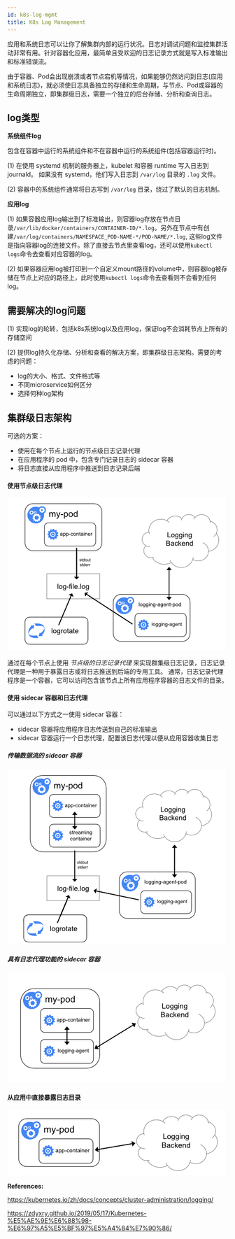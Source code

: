```yaml
---
id: k8s-log-mgmt
title: K8s Log Management
---
```



应用和系统日志可以让你了解集群内部的运行状况。日志对调试问题和监控集群活动非常有用。针对容器化应用，最简单且受欢迎的日志记录方式就是写入标准输出和标准错误流。

由于容器、Pod会出现崩溃或者节点宕机等情况，如果能够仍然访问到日志(应用和系统日志)，就必须使日志具备独立的存储和生命周期，与节点、Pod或容器的生命周期独立，即集群级日志，需要一个独立的后台存储、分析和查询日志。

## log类型

**系统组件log**

包含在容器中运行的系统组件和不在容器中运行的系统组件(包括容器运行时)。

(1) 在使用 systemd 机制的服务器上，kubelet 和容器 runtime 写入日志到 journald。 如果没有 systemd，他们写入日志到 `/var/log` 目录的 `.log` 文件。

(2) 容器中的系统组件通常将日志写到 `/var/log` 目录，绕过了默认的日志机制。

**应用log**

(1) 如果容器应用log输出到了标准输出，则容器log存放在节点目录`/var/lib/docker/containers/CONTAINER-ID/*.log`。另外在节点中有创建`/var/log/containers/NAMESPACE_POD-NAME-*/POD-NAME/*.log`, 这些log文件是指向容器log的连接文件。除了直接去节点里查看log，还可以使用`kubectl logs`命令去查看对应容器的log。

(2) 如果容器应用log被打印到一个自定义mount路径的volume中，则容器log被存储在节点上对应的路径上，此时使用`kubectl logs`命令去查看则不会看到任何log。

## 需要解决的log问题

(1) 实现log的轮转，包括k8s系统log以及应用log，保证log不会消耗节点上所有的存储空间

(2) 提供log持久化存储、分析和查看的解决方案，即集群级日志架构。需要的考虑的问题：

- log的大小、格式、文件格式等
- 不同microservice如何区分
- 选择何种log架构

## 集群级日志架构

可选的方案：

- 使用在每个节点上运行的节点级日志记录代理
- 在应用程序的 pod 中，包含专门记录日志的 sidecar 容器
- 将日志直接从应用程序中推送到日志记录后端

#### 使用节点级日志代理

![使用节点日志记录代理](./images/logging-with-node-agent.png)

通过在每个节点上使用 *节点级的日志记录代理* 来实现群集级日志记录，日志记录代理是一种用于暴露日志或将日志推送到后端的专用工具。 通常，日志记录代理程序是一个容器，它可以访问包含该节点上所有应用程序容器的日志文件的目录。

#### 使用 sidecar 容器和日志代理

可以通过以下方式之一使用 sidecar 容器：

- sidecar 容器将应用程序日志传送到自己的标准输出
- sidecar 容器运行一个日志代理，配置该日志代理以便从应用容器收集日志

##### 传输数据流的 sidecar 容器

![数据流容器的 Sidecar 容器](./images/logging-with-streaming-sidecar.png)

##### 具有日志代理功能的 sidecar 容器

![日志记录代理功能的 sidecar 容器](./images/logging-with-sidecar-agent.png)

#### 从应用中直接暴露日志目录

![直接从应用程序暴露日志](./images/logging-from-application.png)



**References:**

https://kubernetes.io/zh/docs/concepts/cluster-administration/logging/

https://zdyxry.github.io/2019/05/17/Kubernetes-%E5%AE%9E%E6%88%98-%E6%97%A5%E5%BF%97%E5%A4%84%E7%90%86/

